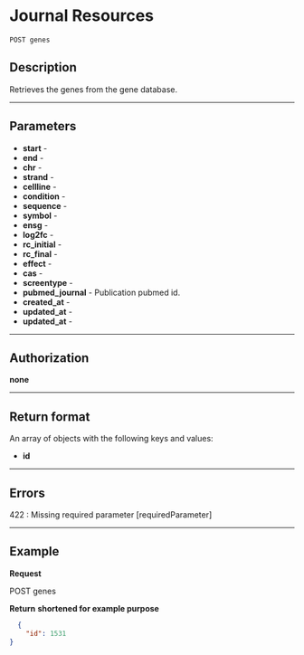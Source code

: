 # Journal Resources

    POST genes

## Description
Retrieves the genes from the gene database.

***

## Parameters

- **start** -
- **end** -
- **chr** -
- **strand** -
- **cellline** -
- **condition** -
- **sequence** -
- **symbol** -
- **ensg** -
- **log2fc** -
- **rc_initial** -
- **rc_final** -
- **effect** -
- **cas** -
- **screentype** -
- **pubmed_journal** - Publication pubmed id.
- **created_at** -
- **updated_at** -
- **updated_at** -

***

## Authorization

**none**

***

## Return format
An array of objects with the following keys and values:

- **id**

***

## Errors
422 : Missing required parameter [requiredParameter]

***

## Example
**Request**

   POST genes

**Return** __shortened for example purpose__
``` json
  {
    "id": 1531
}
```